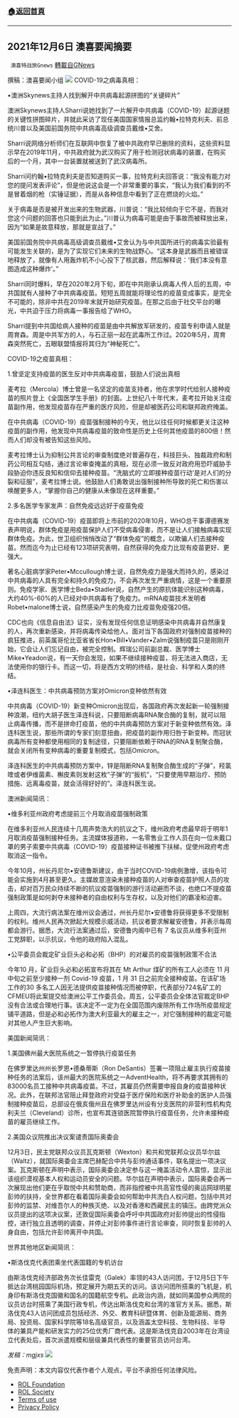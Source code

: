 ###  [:house:返回首頁](https://github.com/ourhimalayas/txt)
---


## 2021年12月6日 澳喜要闻摘要
` 澳喜特战旅Gnews` [轉載自GNews](https://gnews.org/zh-hans/1727898/)

撰稿：澳喜要闻小组
![](https://assets.gnews.org/wp-content/uploads/2021/12/Picture1-10.jpg)
COVID-19之病毒真相：

•澳洲Skynews主持人找到解开中共病毒起源拼图的“关键碎片”

澳洲Skynews主持人Sharri说她找到了一片解开中共病毒（COVID-19）起源谜题的关键性拼图碎片，并就此采访了现任美国国家情报总监约翰•拉特克利夫、前总统川普以及美国前国务院中共病毒高级调查员戴维•艾舍。

Sharri说网络分析师们在互联网中恢复了被中共政府早已删除的资料，这些资料显示早在2019年11月，中共政府就为武汉购买了用于检测冠状病毒的装置，在购买后的一个月，其中一台装置就被送到了武汉病毒所。

Sharri问约翰•拉特克利夫是否知道购买一事，拉特克利夫回答说：“我没有能力对您的提问发表评论”，但是他说这会是一个非常重要的事实，“我认为我们看到的不是冒着烟的枪（实锤证据），而是从各种信息中看到了正在燃烧的火焰。”

关于病毒是否是被开发出来的生物武器，川普说：“我比较倾向于它不是，而我对您这个问题的回答也只能到此为止。”川普认为病毒可能是由于事故而被释放出来，因为“如果是故意释放，那就是宣战了。”

美国前国务院中共病毒高级调查员戴维•艾舍认为与中共国所进行的病毒实验最有可能发生关联的，是为了实现它们未来的生物战野心。“这本身是武器而且被错误地释放了，就像有人用轰炸机不小心投下了核武器，然后解释说：‘我们本没有意图造成这种爆炸’。”

Sharri同时爆料，早在2020年2月下旬，即在中共刚承认病毒人传人后的五周，中共国就有人接种了中共病毒疫苗。短短五周就能将理论性的疫苗变成事实，是完全不可能的，除非中共在2019年末就开始研究疫苗。在那之后由于社交平台的曝光，中共迫于压力将病毒一事报告给了WHO。

Sharri提到中共国给病人接种的疫苗是由中共解放军研发的，疫苗专利申请人就是周育森。周是中共军方的人，与石正丽一起在武毒所工作过。2020年5月，周育森突然死亡，五眼联盟情报将其归为“神秘死亡”。

COVID-19之疫苗真相：

1.曾坚定支持疫苗的医生反对中共病毒疫苗，鼓励人们说出真相

麦考拉（Mercola）博士曾是一名坚定的疫苗支持者，他在求学时代给别人接种疫苗的照片登上《全国医学生手册》的封面。上世纪八十年代末，麦考拉开始关注疫苗副作用，他发现疫苗存在严重的医疗风险，但是却被医药公司和联邦政府掩盖。

在中共病毒（COVID-19）疫苗强制接种的今天，他比以往任何时候都更关注这种疫苗的副作用，他发现中共病毒疫苗的致命性是历史上任何其他疫苗的800倍！然而人们却没有被告知这些风险。

麦考拉博士认为抑制公共言论的审查制度绝对普遍存在，科技巨头、独裁政府和制药公司相互勾结，通过言论审查掩盖的真相，现在必须一致反对政府用恐吓威胁手段胁迫你违反良知和信仰去接种疫苗。“洗脑式的‘立即接种疫苗行动’是对人们的分裂和征服”，麦考拉博士说。他鼓励人们勇敢说出强制接种所导致的死亡和伤害以唤醒更多人，“掌握你自己的健康从未像现在这样重要。”

2.多名医学专家发声：自然免疫远远好于疫苗免疫

在中共病毒（COVID-19）疫苗即将上市前的2020年10月，WHO总干事谭德赛发表声明说，群体免疫是用疫苗保护人们不受病毒侵害，而不是让人们接触病毒实现群体免疫。为此，世卫组织悄悄改动了“群体免疫”的概念，以欺骗人们去接种疫苗。然而迄今为止已经有123项研究表明，自然获得的免疫力比现有疫苗更好、更强大。

著名心脏病学家Peter•Mccullough博士说，自然免疫力是强大而持久的，感染过中共病毒的人具有完全和持久的免疫力，不会再次发生严重病情，这是一个重要原则。免疫学家、医学博士Beda•Stadler说，自然产生的原抗体能识别这种病毒，大约40%-60%的人已经对中共病毒有了免疫力。mRNA疫苗技术发明者Robet•malone博士说，自然感染产生的免疫力比疫苗免疫强20倍。

CDC也向《信息自由法》证实，没有发现任何信息证明感染中共病毒并自然康复的人，再次重新感染，并将病毒传染给他人。面对当下各国政府对强制疫苗接种的疯狂推进，前英属哥伦比亚省省长Hon•Bill•Vander•Zalm说强制疫苗只是刚刚开始，它会让人们忘记自由，被完全控制。辉瑞公司前副总裁、医学博士Mike•Yeadon说，有一天你会发现，如果不继续接种疫苗，将无法进入商店，无法使用你的银行卡。而这一切，将是西方文明的终结，是社会、科学和人类的终结。

•泽连科医生：中共病毒预防方案对Omicron变种依然有效

中共病毒（COVID-19）新变种Omicron出现后，各国政府再次发起新一轮强制接种浪潮，纽约大胡子医生泽连科说，只要阻断病毒RNA聚合酶的复制，就可以阻止病毒传播，而不是拼命打疫苗，他的中共病毒预防方案对于新变种依然有效。泽连科医生说，那些所谓的专家们刻意扭曲，把疫苗的副作用归咎于新变种。而冠状病毒所有变种都使用相同的复制途径，只要阻断依赖于RNA的RNA复制聚合酶，就会关闭所有变种病毒的重要复制模式，包括Omicron。

泽连科医生的中共病毒预防方案中，锌是阻断RNA复制聚合酶生成的“子弹”，羟氯喹或者伊维菌素、槲皮素则发射这枚“子弹”的“扳机”，“只要使用早期治疗、预防措施、远离毒疫苗，就会活得好好的”。泽连科医生说。

澳洲新闻简讯：

•维多利亚州政府考虑提前三个月取消疫苗强制政策

在维多利亚州人民连续十几周声势浩大的抗议之下，维州政府考虑最早将于明年1月取消疫苗强制接种任务。主流媒体报道称，一名零售业工作人员在向一位未戴口罩的男子索要中共病毒（COVID-19）疫苗接种证书被推下扶梯，促使州政府考虑取消这一指令。

今年10月，州长丹尼尔•安德鲁斯建议，由于当时COVID-19病例激增，该指令可能会实施到4月甚至更久。主媒故意渲染未接种疫苗的人对审查疫苗护照人员的攻击，却对百万民众持续不断的抗议疫苗强制的游行活动避而不谈，也绝口不提疫苗强制政策是如何剥夺未接种者的自由权利与生存权，以及对他们的霸凌和迫害。

上周四，大流行病法案在维州议会通过，州长丹尼尔•安德鲁将获得更多不受限制的权利。维州人民再次掀起大规模示威活动，抗议者要求解雇安德鲁，并表示每周都会游行。据悉，大流行法案通过后，安德鲁内阁中已有 7 名议员从维多利亚州工党辞职，以示抗议，令他的政府陷入混乱。

•公平委员会裁定矿业巨头必和必拓（BHP）的对雇员的疫苗强制政策不合法

今年10 月，矿业巨头必和必拓宣布将其在 Mt Arthur 煤矿的所有工人必须在 11 月中旬之前至少接种一剂 Covid-19 疫苗，1 月 31 日之前完全接种疫苗。在该矿场工作的30 多名工人因无法提供疫苗接种情况而被停职，代表部分724名矿工的CFMEU将此案提交给澳洲公平工作委员会。周五，公平委员会全体法官裁定BHP没有合法或合理地行事。该决定不一定为在全国范围内废除所有工作场所疫苗规定铺平道路，但是必和必拓作为澳大利亚最大的雇主之一，对它强制接种的裁定可能对其他人产生巨大影响。

美国新闻简讯：

1.美国佛州最大医院系统之一暂停执行疫苗任务

在佛罗里达州州长罗恩•德桑蒂斯（Ron DeSantis）签署一项阻止雇主执行疫苗接种任务的法案后，该州最大的医院系统之一AdventHealth，将不再要求其拥有的83000名员工接种中共病毒疫苗。不过，其雇员仍然需要申报自身的疫苗接种状况。此外，在联邦法官阻止拜登政府对受益于医疗保险和医疗补助金的医护人员强制接种疫苗后，总部设在俄亥俄州且在佛罗里达州设有分支医院的非营利性机构克利夫兰（Cleveland）诊所，也宣布其连锁医院暂停执行疫苗任务，允许未接种疫苗的雇员继续工作。

2.美国众议院推出决议案谴责国际奥委会

12月3日，民主党联邦众议员瓦克斯顿（Wexton）和共和党联邦众议员华尔兹（Waltz），就国际奥委会主席巴赫配合中共与彭帅通话事件，联名提出一项决议案。瓦克斯顿在声明中表示，国际奥委会决定参与这一掩盖活动令人震惊，显示出该组织漠视基本人权和运动员安全的问题。华尔兹在声明中表示，国际奥委会再一次展现出他们更在乎取悦中共和赞助商，而非指控被中共高官性侵的奥运网球明星彭帅的扶持，全世界都在看着国际奥委会如何帮助中共洗白人权问题，包括中共对彭帅的监禁、对维吾尔人的种族灭绝、以及对香港和西藏民主的镇压。由跨党派众议员提出的这项决议案，还敦促国际奥委会呼吁中共国政府对彭帅提出的性侵指控，进行独立且透明的调查，并停止对彭帅事件进行言论审查，同时恢复彭帅的人身自由，包括允许彭帅离开中共国。

世界其他地区新闻简讯：

•斯洛伐克代表团乘坐代表国籍的专机访台

由斯洛伐克经济部政务次长佳雷克（Galek）率领的43人访问团，于12月5日下午抵达台湾桃园国际机场，预定展开为期五天的访问。该访问团所搭乘的飞机是，机身印有斯洛伐克国徽和国名的国籍航空专机。此政治内涵，就如同美国参众两院的议员访台时搭乘了美国行政专机，传达出斯洛伐克和台湾的准官方关系。据悉，斯洛伐克43人访问团成员包括经济、外交、教育科研暨体育、创新及能源局、商务局、投资局、国家科学院等18名高级官员，以及涵盖太空科技、生物科技、半导体的兼具产能和研发实力的25位优秀厂商代表。这是斯洛伐克自2003年在台湾设立代表处后，首次派遣规模和层级兼具代表性的重要官员访问台湾。

*发稿：mgjxs*
![](https://assets.gnews.org/wp-content/uploads/2021/12/TA1-1.jpg)
 

免责声明：本文内容仅代表作者个人观点，平台不承担任何法律风险。

- [ROL Foundation](https://rolfoundation.org/)
- [ROL Society](https://rolsociety.org/)
- [Terms of use](https://gnews.org/terms-of-use-3/)
- [Privacy Policy](https://gnews.org/privacy-policy/)
